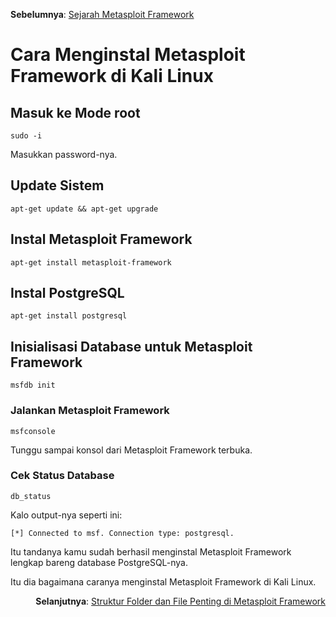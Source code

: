 <p align="left"><b>Sebelumnya</b>: <a href="https://github.com/fixploit03/Belajar-Metasploit/blob/main/resource/Sejarah%20Metasploit%20Framework.md">Sejarah Metasploit Framework</a></p>

# Cara Menginstal Metasploit Framework di Kali Linux

## Masuk ke Mode root

```
sudo -i
```

Masukkan password-nya.

## Update Sistem

```
apt-get update && apt-get upgrade
```

## Instal Metasploit Framework

```
apt-get install metasploit-framework
```

## Instal PostgreSQL

```
apt-get install postgresql
```

## Inisialisasi Database untuk Metasploit Framework 

```
msfdb init
```

### Jalankan Metasploit Framework

```
msfconsole
```

Tunggu sampai konsol dari Metasploit Framework terbuka.

### Cek Status Database

```
db_status
```

Kalo output-nya seperti ini:

```
[*] Connected to msf. Connection type: postgresql.
```

Itu tandanya kamu sudah berhasil menginstal Metasploit Framework lengkap bareng database PostgreSQL-nya.

Itu dia bagaimana caranya menginstal Metasploit Framework di Kali Linux.

<p align="right"><b>Selanjutnya</b>: <a href="Struktur Folder dan File Penting di Metasploit Framework.md">Struktur Folder dan File Penting di Metasploit Framework</a></p>

